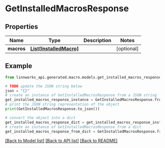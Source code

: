 # GetInstalledMacrosResponse


## Properties

Name | Type | Description | Notes
------------ | ------------- | ------------- | -------------
**macros** | [**List[InstalledMacro]**](InstalledMacro.md) |  | [optional] 

## Example

```python
from linnworks_api.generated.macro.models.get_installed_macros_response import GetInstalledMacrosResponse

# TODO update the JSON string below
json = "{}"
# create an instance of GetInstalledMacrosResponse from a JSON string
get_installed_macros_response_instance = GetInstalledMacrosResponse.from_json(json)
# print the JSON string representation of the object
print(GetInstalledMacrosResponse.to_json())

# convert the object into a dict
get_installed_macros_response_dict = get_installed_macros_response_instance.to_dict()
# create an instance of GetInstalledMacrosResponse from a dict
get_installed_macros_response_from_dict = GetInstalledMacrosResponse.from_dict(get_installed_macros_response_dict)
```
[[Back to Model list]](../README.md#documentation-for-models) [[Back to API list]](../README.md#documentation-for-api-endpoints) [[Back to README]](../README.md)


